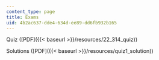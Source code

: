 ```yaml
---
content_type: page
title: Exams
uid: 4b2ac637-dde4-634d-ee89-dd6fb932b165
---
```


Quiz ([PDF]({{< baseurl >}}/resources/22_314_quiz))

Solutions ([PDF]({{< baseurl >}}/resources/quiz1_solution))